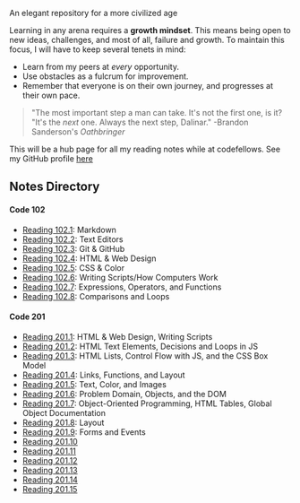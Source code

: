 An elegant repository for a more civilized age

Learning in any arena requires a **growth mindset**. This means being open to new ideas, challenges, and most of all, failure and growth. To maintain this focus, I will have to keep several tenets in mind:

- Learn from my peers at *every* opportunity.
- Use obstacles as a fulcrum for improvement.
- Remember that everyone is on their own journey, and progresses at their own pace. 

>"The most important step a man can take. It's not the first one, is it?<br/>"It's the *next* one. Always the next step, Dalinar." -Brandon Sanderson's *Oathbringer*

This will be a hub page for all my reading notes while at codefellows. See my GitHub profile [here](https://github.com/Steven-Boston)

## Notes Directory
#### Code 102
- [Reading 102.1](reading-102-1.md): Markdown
- [Reading 102.2](reading-102-2.md): Text Editors
- [Reading 102.3](reading-102-3.md): Git & GitHub
- [Reading 102.4](reading-102-4.md): HTML & Web Design
- [Reading 102.5](reading-102-5.md): CSS & Color
- [Reading 102.6](reading-102-6.md): Writing Scripts/How Computers Work
- [Reading 102.7](reading-102-7.md): Expressions, Operators, and Functions
- [Reading 102.8](reading-102-8.md): Comparisons and Loops

#### Code 201
- [Reading 201.1](reading-201-1.md): HTML & Web Design, Writing Scripts
- [Reading 201.2](reading-201-2.md): HTML Text Elements, Decisions and Loops in JS
- [Reading 201.3](reading-201-3.md): HTML Lists, Control Flow with JS, and the CSS Box Model
- [Reading 201.4](reading-201-4.md): Links, Functions, and Layout
- [Reading 201.5](reading-201-5.md): Text, Color, and Images
- [Reading 201.6](reading-201-6.md): Problem Domain, Objects, and the DOM
- [Reading 201.7](reading-201-7.md): Object-Oriented Programming, HTML Tables, Global Object Documentation
- [Reading 201.8](reading-201-8.md): Layout 
- [Reading 201.9](reading-201-9.md): Forms and Events
- [Reading 201.10](reading-201-10.md)
- [Reading 201.11](reading-201-11.md)
- [Reading 201.12](reading-201-12.md)
- [Reading 201.13](reading-201-13.md)
- [Reading 201.14](reading-201-14.md)
- [Reading 201.15](reading-201-15.md)
